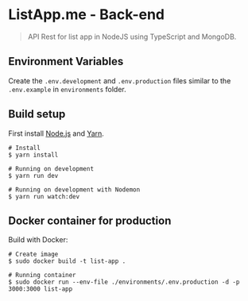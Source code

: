 # ListApp.me - Back-end

> API Rest for list app in NodeJS using TypeScript and MongoDB.

## Environment Variables
Create the `.env.development` and `.env.production` files similar to the `.env.example` in `environments` folder.

## Build setup
First install [Node.js](https://nodejs.org/) and [Yarn](https://yarnpkg.com/).
```
# Install
$ yarn install

# Running on development
$ yarn run dev

# Running on development with Nodemon
$ yarn run watch:dev
```

## Docker container for production
Build with Docker:
```
# Create image
$ sudo docker build -t list-app .

# Running container
$ sudo docker run --env-file ./environments/.env.production -d -p 3000:3000 list-app
```
